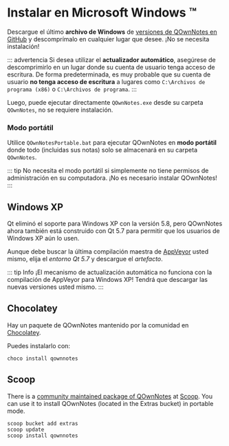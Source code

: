 # Instalar en Microsoft Windows ™

Descargue el último **archivo de Windows** de [versiones de QOwnNotes en GitHub](https://github.com/pbek/QOwnNotes/releases) y descomprímalo en cualquier lugar que desee. ¡No se necesita instalación!

::: advertencia Si desea utilizar el **actualizador automático**, asegúrese de descomprimirlo en un lugar donde su cuenta de usuario tenga acceso de escritura. De forma predeterminada, es muy probable que su cuenta de usuario **no tenga acceso de escritura** a lugares como `C:\Archivos de programa (x86)` o `C:\Archivos de programa`.
:::

Luego, puede ejecutar directamente `QOwnNotes.exe` desde su carpeta `QOwnNotes`, no se requiere instalación.

### Modo portátil

Utilice `QOwnNotesPortable.bat` para ejecutar QOwnNotes en **modo portátil** donde todo (incluidas sus notas) solo se almacenará en su carpeta `QOwnNotes`.

::: tip
No necesita el modo portátil si simplemente no tiene permisos de administración en su computadora. ¡No es necesario instalar QOwnNotes!
:::

## Windows XP

Qt eliminó el soporte para Windows XP con la versión 5.8, pero QOwnNotes ahora también está construido con Qt 5.7 para permitir que los usuarios de Windows XP aún lo usen.

Aunque debe buscar la última compilación maestra de [AppVeyor](https://ci.appveyor.com/project/pbek/qownnotes/history) usted mismo, elija el *entorno Qt 5.7* y descargue el *artefacto*.

::: tip Info
¡El mecanismo de actualización automática no funciona con la compilación de AppVeyor para Windows XP! Tendrá que descargar las nuevas versiones usted mismo.
:::

## Chocolatey

Hay un paquete de QOwnNotes mantenido por la comunidad en [Chocolatey](https://chocolatey.org/packages/qownnotes/).

Puedes instalarlo con:

```shell
choco install qownnotes
```

## Scoop

There is a [community maintained package of QOwnNotes](https://github.com/ScoopInstaller/Extras/blob/master/bucket/qownnotes.json) at [Scoop](https://scoop.sh/). You can use it to install QOwnNotes (located in the Extras bucket) in portable mode.

```shell
scoop bucket add extras
scoop update
scoop install qownnotes
```
